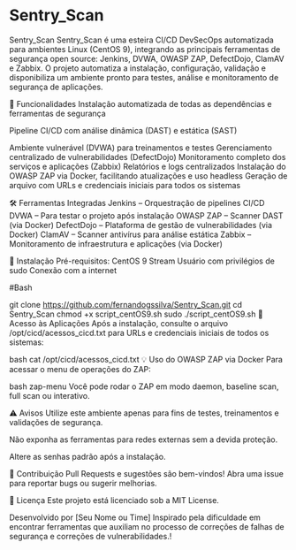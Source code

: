 # Sentry_Scan
Sentry_Scan
Sentry_Scan é uma esteira CI/CD DevSecOps automatizada para ambientes Linux (CentOS 9), integrando as principais ferramentas de segurança open source: Jenkins, DVWA, OWASP ZAP, DefectDojo, ClamAV e Zabbix. O projeto automatiza a instalação, configuração, validação e disponibiliza um ambiente pronto para testes, análise e monitoramento de segurança de aplicações.

:rocket: Funcionalidades
Instalação automatizada de todas as dependências e ferramentas de segurança

Pipeline CI/CD com análise dinâmica (DAST) e estática (SAST)

Ambiente vulnerável (DVWA) para treinamentos e testes
Gerenciamento centralizado de vulnerabilidades (DefectDojo)
Monitoramento completo dos serviços e aplicações (Zabbix)
Relatórios e logs centralizados
Instalação do OWASP ZAP via Docker, facilitando atualizações e uso headless
Geração de arquivo com URLs e credenciais iniciais para todos os sistemas

:hammer_and_wrench: Ferramentas Integradas
Jenkins – Orquestração de pipelines CI/CD
DVWA – Para testar o projeto após instalação
OWASP ZAP – Scanner DAST (via Docker)
DefectDojo – Plataforma de gestão de vulnerabilidades (via Docker)
ClamAV – Scanner antivírus para análise estática
Zabbix – Monitoramento de infraestrutura e aplicações (via Docker)

:floppy_disk: Instalação
Pré-requisitos:
CentOS 9 Stream
Usuário com privilégios de sudo
Conexão com a internet

#Bash

git clone https://github.com/fernandogssilva/Sentry_Scan.git
cd Sentry_Scan
chmod +x script_centOS9.sh
sudo ./script_centOS9.sh
:closed_lock_with_key: Acesso às Aplicações
Após a instalação, consulte o arquivo /opt/cicd/acessos_cicd.txt para URLs e credenciais iniciais de todos os sistemas:

bash
cat /opt/cicd/acessos_cicd.txt
:bulb: Uso do OWASP ZAP via Docker
Para acessar o menu de operações do ZAP:

bash
zap-menu
Você pode rodar o ZAP em modo daemon, baseline scan, full scan ou interativo.

:warning: Avisos
Utilize este ambiente apenas para fins de testes, treinamentos e validações de segurança.

Não exponha as ferramentas para redes externas sem a devida proteção.

Altere as senhas padrão após a instalação.

:handshake: Contribuição
Pull Requests e sugestões são bem-vindos!
Abra uma issue para reportar bugs ou sugerir melhorias.

:page_facing_up: Licença
Este projeto está licenciado sob a MIT License.

Desenvolvido por [Seu Nome ou Time]
Inspirado pela dificuldade em encontrar ferramentas que auxiliam no processo de correções de falhas de segurança e correções de vulnerabilidades.!

